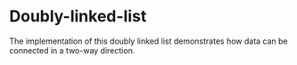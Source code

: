 # Doubly-linked-list
The implementation of this doubly linked list demonstrates how data can be connected in a two-way direction.
